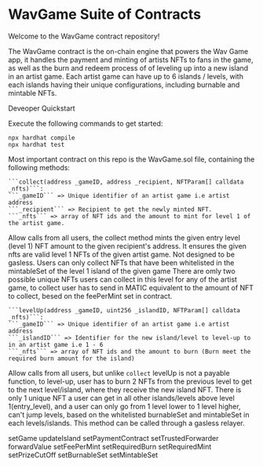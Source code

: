 # WavGame Suite of Contracts

Welcome to the WavGame contract repository!

The WavGame contract is the on-chain engine that powers the Wav Game app, it handles the payment and minting of artists NFTs to fans in the game, as well as the burn and redeem process of of leveling up into a new island in an artist game.
Each artist game can have up to 6 islands / levels, with each islands having their unique configurations, including burnable and mintable NFTs.


Deveoper Quickstart

Execute the following commands to get started:
```shell
npx hardhat compile
npx hardhat test
```

Most important contract on this repo is the WavGame.sol file, containing the 
following methods:

```shell
```collect(address _gameID, address _recipient, NFTParam[] calldata _nfts)```:
```_gameID``` => Unique identifier of an artist game i.e artist address
```_recipient``` => Recipient to get the newly minted NFT.
```_nfts``` => array of NFT ids and the amount to mint for level 1 of the artist game.
```

Allow calls from all users, the collect method mints the given entry level (level 1) NFT amount to the given recipient's address. It ensures the given nfts are valid level 1 NFTs of the given artist game. Not designed to be gasless.
Users can only collect NFTs that have been whitelisted in the mintableSet of the level 1 island of the given game
There are omly two possible unique NFTs users can collect in this level for any of the artist game, to collect 
user has to send in MATIC equivalent to the amount of NFT to collect, besed on the feePerMint set in contract.

```shell
```levelUp(address _gameID, uint256 _islandID, NFTParam[] calldata _nfts)```:
```_gameID``` => Unique identifier of an artist game i.e artist address
```_islandID``` => Identifier for the new island/level to level-up to in an artist game i.e 1 - 6
```_nfts``` => array of NFT ids and the amount to burn (Burn meet the required burn amount for the island)
```

Allow calls from all users, but unlike ```collect``` levelUp is not a payable function, to level-up, user has to burn 2 NFTs from the previous level to get to the next level/island, where they receive the new island NFT. There is only 1 unique NFT a user can get in all other islands/levels above level 1(entry_level), and a user can only go from 1 level lower to 1 level higher, can't jump levels, based on the whitelisted burnableSet and mintableSet in each levels/islands.
This method can be called through a gasless relayer.


setGame
updateIsland
setPaymentContract
setTrustedForwarder
forwardValue
setFeePerMint
setRequiredBurn
setRequiredMint
setPrizeCutOff
setBurnableSet
setMintableSet







